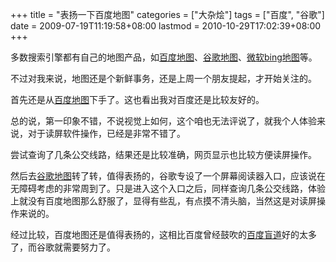 +++
title = "表扬一下百度地图"
categories = ["大杂烩"]
tags = ["百度", "谷歌"]
date = 2009-07-19T11:19:58+08:00
lastmod = 2010-10-29T17:02:39+08:00
+++



多数搜索引擎都有自己的地图产品，如<a href="http://map.baidu.com" target="_blank">百度地图</a>、<a href="http://ditu.google.cn" target="_blank">谷歌地图</a>、<a href="http://cn.bing.com/ditu/default.aspx?q=&page=searchresults&FORM=MSNH58&where1=&mkt=zh-cn" target="_blank">微软bing地图</a>等。


不过对我来说，地图还是个新鲜事务，还是上周一个朋友提起，才开始关注的。

首先还是从<a href="http://map.baidu.com" target="_blank">百度地图</a>下手了。这也看出我对百度还是比较友好的。

总的说，第一印象不错，不说视觉上如何，这个咱也无法评说了，就我个人体验来说，对于读屏软件操作，已经是非常不错了。

尝试查询了几条公交线路，结果还是比较准确，网页显示也比较方便读屏操作。

然后去<a href="http://ditu.google.cn" target="_blank">谷歌地图</a>转了转，值得表扬的，谷歌专设了一个屏幕阅读器入口，应该说在无障碍考虑的非常周到了。只是进入这个入口之后，同样查询几条公交线路，体验上就没有百度地图那么舒服了，显得有些乱，有点摸不清头脑，当然这是对读屏操作来说的。

经过比较，百度地图还是值得表扬的，这相比百度曾经鼓吹的<a href="http://dao.baidu.com" target="_blank">百度盲道</a>好的太多了，而谷歌就需要努力了。

